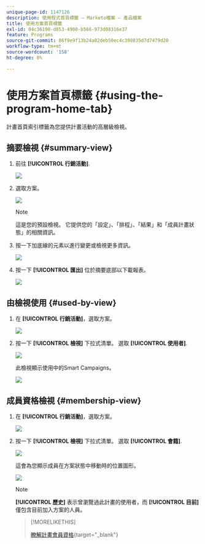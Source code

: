 ```yaml
---
unique-page-id: 1147126
description: 使用程式首頁標籤 — Marketo檔案 — 產品檔案
title: 使用方案首頁標籤
exl-id: 04c36190-d853-4900-b566-973d08316e37
feature: Programs
source-git-commit: 86f9e9f13b24a82deb50ec4c398035d7d7479d20
workflow-type: tm+mt
source-wordcount: '158'
ht-degree: 0%

---
```


# 使用方案首頁標籤 {#using-the-program-home-tab}

計畫首頁索引標籤為您提供計畫活動的高層級檢視。

## 摘要檢視 {#summary-view}

1. 前往 **[!UICONTROL 行銷活動]**.

   ![](assets/login-marketing-activities-1.png)

1. 選取方案。

   ![](assets/image2014-9-18-17-3a1-3a55.png)

   >[!NOTE]
   >
   >這是您的預設檢視。 它提供您的「設定」、「排程」、「結果」和「成員計畫狀態」的相關資訊。

1. 按一下加底線的元素以進行變更或檢視更多資訊。

   ![](assets/image2014-9-18-17-3a2-3a53.png)

1. 按一下 **[!UICONTROL 匯出]** 位於摘要底部以下載報表。

   ![](assets/image2014-9-18-17-3a3-3a47.png)

## 由檢視使用 {#used-by-view}

1. 在 **[!UICONTROL 行銷活動]**，選取方案。

   ![](assets/image2014-9-18-17-3a4-3a24.png)

1. 按一下 **[!UICONTROL 檢視]** 下拉式清單。 選取 **[!UICONTROL 使用者]**.

   ![](assets/image2014-9-18-17-3a5-3a2.png)

   此檢視顯示使用中的Smart Campaigns。

   ![](assets/image2014-9-18-17-3a6-3a4.png)

## 成員資格檢視 {#membership-view}

1. 在 **[!UICONTROL 行銷活動]**，選取方案。

   ![](assets/image2014-9-18-17-3a7-3a25.png)

1. 按一下 **[!UICONTROL 檢視]** 下拉式清單。 選取 **[!UICONTROL 會籍]**.

   ![](assets/image2014-9-18-17-3a7-3a49.png)

   這會為您顯示成員在方案狀態中移動時的位置圖形。

   ![](assets/image2014-9-18-17-3a8-3a1.png)

   >[!NOTE]
   >
   >**[!UICONTROL 歷史]** 表示曾瀏覽過此計畫的使用者，而 **[!UICONTROL 目前]** 僅包含目前加入方案的人員。

   >[!MORELIKETHIS]
   >
   >[瞭解計畫會員資格](/help/marketo/product-docs/core-marketo-concepts/programs/creating-programs/understanding-program-membership.md){target="_blank"}
